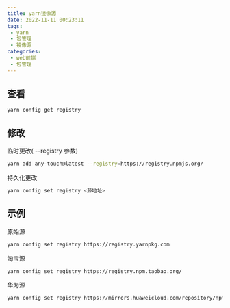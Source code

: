 ```yaml
---
title: yarn镜像源
date: 2022-11-11 00:23:11
tags:
 - yarn
 - 包管理
 - 镜像源
categories:
 - web前端
 - 包管理
---
```




## 查看

```bash
yarn config get registry
```



## 修改

临时更改( --registry 参数)

```bash
yarn add any-touch@latest --registry=https://registry.npmjs.org/
```

持久化更改

```bash
yarn config set registry <源地址>
```



## 示例

原始源

```bash
yarn config set registry https://registry.yarnpkg.com
```

淘宝源

```bash
yarn config set registry https://registry.npm.taobao.org/
```

华为源

```bash
yarn config set registry https://mirrors.huaweicloud.com/repository/npm/
```

